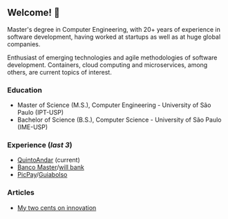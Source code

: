 ## Welcome! 👋

Master's degree in Computer Engineering, with 20+ years of experience in software development, having worked at startups as well as at huge global companies.

Enthusiast of emerging technologies and agile methodologies of software development. Containers, cloud computing and microservices, among others, are current topics of interest.

### Education

* Master of Science (M.S.), Computer Engineering - University of São Paulo (IPT-USP)
* Bachelor of Science (B.S.), Computer Science - University of São Paulo (IME-USP)

### Experience (*last 3*)

* [QuintoAndar](https://www.quintoandar.com.br) (current)
* [Banco Master](https://www.bancomaster.com.br/)/[will bank](https://www.willbank.com.br/)
* [PicPay](https://www.picpay.com/)/[Guiabolso](https://www.guiabolso.com.br/)

### Articles

 * [My two cents on innovation](https://www.linkedin.com/pulse/sobre-inova%C3%A7%C3%A3o-rodrigo-leme)
